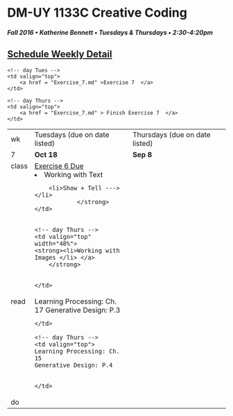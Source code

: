# DM-UY 1133C Creative Coding
##### Fall 2016 • Katherine Bennett • Tuesdays & Thursdays • 2:30-4:20pm 

## [Schedule Weekly Detail](dm1133-C_Calendar.md) 

<table>
<tr>
<td>wk</td>
<td>Tuesdays (due on date listed)</td>
<td>Thursdays (due on date listed)</td>
</tr>

<!-- dates -->
<tr>
  <td valign="top">7</td>
  <td valign="top" width="48%"><strong>Oct 18</strong></td>
  <td valign="top" width="48%"><strong>Sep 8</strong></td>
</tr>

<!-- class -->
<tr>
	<td valign="top">class</td>
	<!-- day Tues -->
	<td valign="top" width="48%">
	<a href = "Exercise_6.md"> Exercise 6 Due <br></a>
		<li> Working with Text</li>
		
		<li>Show + Tell --->  </li>
				</strong> 
	</td>
	

	<!-- day Thurs -->
	<td valign="top" width="48%">
	<strong><li>Working with Images </li> </a>
		</strong>
		
		
	</td>

<!-- homework -->
<tr>
  <td valign="top">read</td>
  	<!-- day Tues -->
  	<td valign="top"> 
	Learning Processing: Ch. 17
	Generative Design: P.3
			

	</td>

  	<!-- day Thurs -->
  	<td valign="top"> 
  	Learning Processing: Ch. 15
  	Generative Design: P.4
		
	
  	</td>
 </tr>


 <!-- do -->
<tr>
  <td valign="top">do</td>

	<!-- day Tues -->
 	<td valign="top"> 
 		<a href = "Exercise_7.md" >Exercise 7  </a>
 	</td>

  	<!-- day Thurs -->
  	<td valign="top">
		<a href = "Exercise_7.md" > Finish Exercise 7  </a>
  	</td>
  	
</tr>
</table>